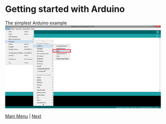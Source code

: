 # Getting started with Arduino
The simplest Arduino example
![connection](./images/examples_blink.PNG "Breadboard Connections") </br>

[Main Menu](../README.md) | [Next](./basicElectronics.md)
